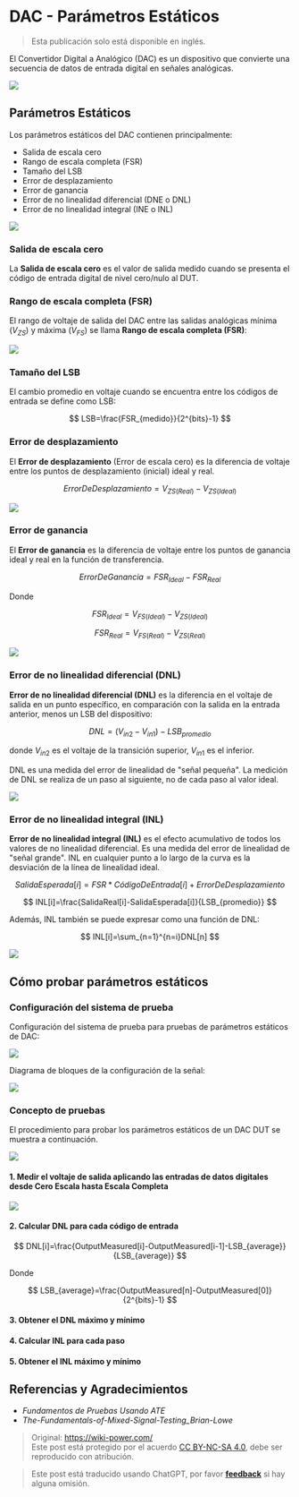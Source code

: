 # DAC - Parámetros Estáticos

> Esta publicación solo está disponible en inglés.

El Convertidor Digital a Analógico (DAC) es un dispositivo que convierte una secuencia de datos de entrada digital en señales analógicas.

![](https://wiki-media-1253965369.cos.ap-guangzhou.myqcloud.com/img/20221011141644.png)

## Parámetros Estáticos

Los parámetros estáticos del DAC contienen principalmente:

- Salida de escala cero
- Rango de escala completa (FSR)
- Tamaño del LSB
- Error de desplazamiento
- Error de ganancia
- Error de no linealidad diferencial (DNE o DNL)
- Error de no linealidad integral (INE o INL)

![](https://wiki-media-1253965369.cos.ap-guangzhou.myqcloud.com/img/20221011144045.png)

### Salida de escala cero

La **Salida de escala cero** es el valor de salida medido cuando se presenta el código de entrada digital de nivel cero/nulo al DUT.

### Rango de escala completa (FSR)

El rango de voltaje de salida del DAC entre las salidas analógicas mínima ($V_{ZS}$) y máxima ($V_{FS}$) se llama **Rango de escala completa (FSR)**:

![](https://wiki-media-1253965369.cos.ap-guangzhou.myqcloud.com/img/20221011142249.png)

### Tamaño del LSB

El cambio promedio en voltaje cuando se encuentra entre los códigos de entrada se define como LSB:

$$
LSB=\frac{FSR_{medido}}{2^{bits}-1}
$$

### Error de desplazamiento

El **Error de desplazamiento** (Error de escala cero) es la diferencia de voltaje entre los puntos de desplazamiento (inicial) ideal y real.

$$
ErrorDeDesplazamiento=V_{ZS(Real)}-V_{ZS(Ideal)}
$$

![](https://wiki-media-1253965369.cos.ap-guangzhou.myqcloud.com/img/20221011144415.png)

### Error de ganancia

El **Error de ganancia** es la diferencia de voltaje entre los puntos de ganancia ideal y real en la función de transferencia.

$$
ErrorDeGanancia=FSR_{Ideal}-FSR_{Real}
$$

Donde

$$
FSR_{Ideal}=V_{FS(Ideal)}-V_{ZS(Ideal)}
$$

$$
FSR_{Real}=V_{FS(Real)}-V_{ZS(Real)}
$$

![](https://wiki-media-1253965369.cos.ap-guangzhou.myqcloud.com/img/20221011144925.png)

### Error de no linealidad diferencial (DNL)

**Error de no linealidad diferencial (DNL)** es la diferencia en el voltaje de salida en un punto específico, en comparación con la salida en la entrada anterior, menos un LSB del dispositivo:

$$
DNL=(V_{in2}-V_{in1})-LSB_{promedio}
$$

donde $V_{in2}$ es el voltaje de la transición superior, $V_{in1}$ es el inferior.

DNL es una medida del error de linealidad de "señal pequeña". La medición de DNL se realiza de un paso al siguiente, no de cada paso al valor ideal.

![](https://wiki-media-1253965369.cos.ap-guangzhou.myqcloud.com/img/20221011153556.png)

### Error de no linealidad integral (INL)

**Error de no linealidad integral (INL)** es el efecto acumulativo de todos los valores de no linealidad diferencial. Es una medida del error de linealidad de "señal grande". INL en cualquier punto a lo largo de la curva es la desviación de la línea de linealidad ideal.

$$
SalidaEsperada[i]=FSR*CódigoDeEntrada[i]+ErrorDeDesplazamiento
$$

$$
INL[i]=\frac{SalidaReal[i]-SalidaEsperada[i]}{LSB_{promedio}}
$$

Además, INL también se puede expresar como una función de DNL:

$$
INL[i]=\sum_{n=1}^{n=i}DNL[n]
$$

![](https://wiki-media-1253965369.cos.ap-guangzhou.myqcloud.com/img/20221011184739.png)

## Cómo probar parámetros estáticos

### Configuración del sistema de prueba

Configuración del sistema de prueba para pruebas de parámetros estáticos de DAC:

![](https://wiki-media-1253965369.cos.ap-guangzhou.myqcloud.com/img/20221011185006.png)

Diagrama de bloques de la configuración de la señal:

![](https://wiki-media-1253965369.cos.ap-guangzhou.myqcloud.com/img/20221011185447.png)

### Concepto de pruebas

El procedimiento para probar los parámetros estáticos de un DAC DUT se muestra a continuación.

![](https://wiki-media-1253965369.cos.ap-guangzhou.myqcloud.com/img/20221011185739.png)

#### 1. Medir el voltaje de salida aplicando las entradas de datos digitales desde Cero Escala hasta Escala Completa

![](https://wiki-media-1253965369.cos.ap-guangzhou.myqcloud.com/img/20221011185711.png)

#### 2. Calcular DNL para cada código de entrada

$$
DNL[i]=\frac{OutputMeasured[i]-OutputMeasured[i-1]-LSB_{average}}{LSB_{average}}
$$

Donde

$$
LSB_{average}=\frac{OutputMeasured[n]-OutputMeasured[0]}{2^{bits}-1}
$$

#### 3. Obtener el DNL máximo y mínimo

#### 4. Calcular INL para cada paso

#### 5. Obtener el INL máximo y mínimo

## Referencias y Agradecimientos

- *Fundamentos de Pruebas Usando ATE*
- *The-Fundamentals-of-Mixed-Signal-Testing_Brian-Lowe*

> Original: <https://wiki-power.com/>  
> Este post está protegido por el acuerdo [CC BY-NC-SA 4.0](https://creativecommons.org/licenses/by/4.0/deed.en), debe ser reproducido con atribución.

> Este post está traducido usando ChatGPT, por favor [**feedback**](https://github.com/linyuxuanlin/Wiki_MkDocs/issues/new) si hay alguna omisión.